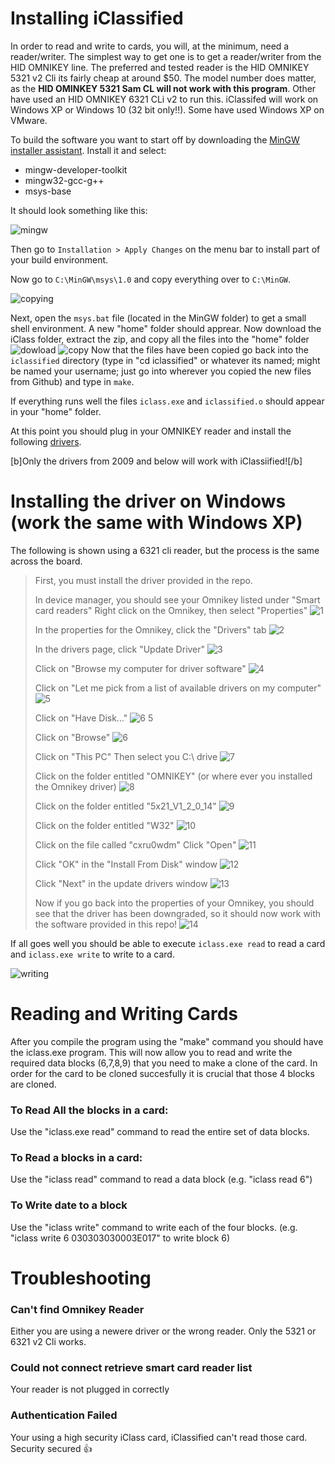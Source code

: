 # Installing iClassified

In order to read and write to cards, you will, at the minimum, need a reader/writer. The simplest way to get one is to get a reader/writer from the HID OMNIKEY line. The preferred and tested reader is the HID OMNIKEY 5321 v2 Cli its fairly cheap at around $50. The model number does matter, as the **HID OMINKEY 5321 Sam CL will not work with this program**. Other have used an HID OMNIKEY 6321 CLi v2 to run this. iClassifed will work on Windows XP or Windows 10 (32 bit only!!). Some have used Windows XP on VMware. 

To build the software you want to start off by downloading the [MinGW installer assistant](https://sourceforge.net/projects/mingw/files/Installer/mingw-get-setup.exe/download). Install it and select:

* mingw-developer-toolkit
* mingw32-gcc-g++
* msys-base

It should look something like this:

![mingw](https://cloud.githubusercontent.com/assets/166333/15988849/91724b5c-302d-11e6-994c-33d24211e87e.png)

Then go to `Installation > Apply Changes` on the menu bar to install part of your build environment. 

Now go to `C:\MinGW\msys\1.0` and copy everything over to `C:\MinGW`. 

![copying](https://cloud.githubusercontent.com/assets/166333/15988850/98ea89a8-302d-11e6-9620-c5b45406ff87.png)

Next, open the `msys.bat` file (located in the MinGW folder) to get a small shell environment. A new "home" folder should apprear. Now download the iClass folder, extract the zip, and copy all the files into the "home" folder
![dowload](https://i.postimg.cc/5y9NmBj9/4846194367660032.png)
![copy](https://i.postimg.cc/MH03zBYB/On-Paste-20190524-132429.png)
Now that the files have been copied go back into the `iclassified` directory (type in "cd iclassified" or whatever its named; might be named your username; just go into wherever you copied the new files from Github) and type in `make`.

If everything runs well the files `iclass.exe` and `iclassified.o` should appear in your "home" folder.

At this point you should plug in your OMNIKEY reader and install the following [drivers](http://www.proxmark.org/files/Various%20Hardware/OMNIKEY%205x21/OMNIKESY5x21_V1_2_0_14.exe).

[b]Only the drivers from 2009 and below will work with iClassiified![/b]

# Installing the driver on Windows (work the same with Windows XP)

The following is shown using a 6321 cli reader, but the process is the same across the board.
> First, you must install the driver provided in the repo.
> 
> In device manager, you should see your Omnikey listed under "Smart card readers"
> Right click on the Omnikey, then select "Properties"
> ![1](https://user-images.githubusercontent.com/13852784/37375974-513af2c8-26df-11e8-8f2a-9351d7c54c15.png)
> 
> In the properties for the Omnikey, click the "Drivers" tab
> ![2](https://user-images.githubusercontent.com/13852784/37375975-516c3086-26df-11e8-9e6f-39fccf5704c0.png)
> 
> In the drivers page, click "Update Driver"
> ![3](https://user-images.githubusercontent.com/13852784/37375977-5185e738-26df-11e8-97d8-5020b9ac16e6.png)
> 
> Click on "Browse my computer for driver software"
> ![4](https://user-images.githubusercontent.com/13852784/37375979-51c4cf70-26df-11e8-9450-fb34072a761f.png)
> 
> Click on "Let me pick from a list of available drivers on my computer"
> ![5](https://user-images.githubusercontent.com/13852784/37375980-522f508e-26df-11e8-998a-d847b4ed267c.png)
> 
> Click on "Have Disk..."
> ![6 5](https://user-images.githubusercontent.com/13852784/37375981-527ebba6-26df-11e8-9541-cef789872eb0.png)
> 
> Click on "Browse"
> ![6](https://user-images.githubusercontent.com/13852784/37375982-52da6abe-26df-11e8-9f06-18cbb418fd60.png)
> 
> Click on "This PC"
> Then select you C:\ drive
> ![7](https://user-images.githubusercontent.com/13852784/37375983-537426a4-26df-11e8-9616-5ff6435c920c.png)
> 
> Click on the folder entitled "OMNIKEY" (or where ever you installed the Omnikey driver)
> ![8](https://user-images.githubusercontent.com/13852784/37375984-53d7b7fa-26df-11e8-88ec-0c128d1ad05d.png)
> 
> Click on the folder entitled "5x21_V1_2_0_14"
> ![9](https://user-images.githubusercontent.com/13852784/37375985-53fdaeec-26df-11e8-97ef-96e8b88c8ecd.png)
> 
> Click on the folder entitled "W32"
> ![10](https://user-images.githubusercontent.com/13852784/37375986-5481a8c8-26df-11e8-80f9-7f96e4369ad2.png)
> 
> Click on the file called "cxru0wdm"
> Click "Open"
> ![11](https://user-images.githubusercontent.com/13852784/37375987-560ef8f8-26df-11e8-9d14-630defc65cb3.png)
> 
> Click "OK" in the "Install From Disk" window
> ![12](https://user-images.githubusercontent.com/13852784/37375988-565e66fe-26df-11e8-8ad2-6245fe7752a6.png)
> 
> Click "Next" in the update drivers window
> ![13](https://user-images.githubusercontent.com/13852784/37375989-56cf66ce-26df-11e8-834a-3b4d2e232ca1.png)
> 
> Now if you go back into the properties of your Omnikey, you should see that the driver has been downgraded, so it should now work with the software provided in this repo!
> ![14](https://user-images.githubusercontent.com/13852784/37375991-575f9a96-26df-11e8-9cf9-62015e51eec2.png)



If all goes well you should be able to execute `iclass.exe read` to read a card and `iclass.exe write` to write to a card.

![writing](https://cloud.githubusercontent.com/assets/166333/15988852/a08fa5d0-302d-11e6-99c5-3b80d4a7d195.png)


# Reading and Writing Cards

After you compile the program using the "make" command you should have the iclass.exe program. This will now allow you to read and write the required data blocks (6,7,8,9) that you need to make a clone of the card. In order for the card to be cloned succesfully it is crucial that those 4 blocks are cloned.

### To Read All the blocks in a card:
Use the "iclass.exe read" command to read the entire set of data blocks.

### To Read a blocks in a card:
Use the "iclass read" command to read a data block (e.g. "iclass read 6")

### To Write date to a block

Use the "iclass write" command to write each of the four blocks. (e.g. "iclass write 6  030303030003E017"  to write block 6)


# Troubleshooting

### Can't find Omnikey Reader
Either you are using a newere driver or the wrong reader. Only the 5321 or 6321 v2 Cli works.

### Could not connect retrieve smart card reader list
Your reader is not plugged in correctly 

### Authentication Failed
Your using a high security iClass card, iClassified can't read those card. Security secured :+1:


  
